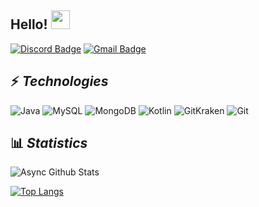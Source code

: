 
## Hello! <img src="https://raw.githubusercontent.com/aemmadi/aemmadi/master/wave.gif" width="30px">



[![Discord Badge](https://img.shields.io/badge/-Async@4280-000?style=flat-square&logo=Discord&logoColor=white)](Async#4280) [![Gmail Badge](https://img.shields.io/badge/-jvictor2018pb@gmail.com-c14438?style=flat-square&logo=Gmail&logoColor=white&link=mailto:jvictor2018pb@gmail.com)](mailto:jvictor2018pb@gmail.com)

## ⚡ *Technologies*
![Java](https://img.shields.io/badge/-Java-f55442?style=flat-square&logo=java) ![MySQL](https://img.shields.io/badge/-MySQL-5677d1?style=flat-square&logo=mysql) ![MongoDB](https://img.shields.io/badge/-MongoDB-black?style=flat-square&logo=mongodb) ![Kotlin](https://img.shields.io/badge/-Kotlin-bd931c?style=flat-square&logo=kotlin) ![GitKraken](https://img.shields.io/badge/-GitKraken-12443f?style=flat-square&logo=gitkraken) ![Git](https://img.shields.io/badge/-Git-%23F05032?style=flat-square&logo=git&logoColor=%23ffffff)

## 📊 ***Statistics***
![Async Github Stats](https://github-readme-stats.vercel.app/api?username=asyncc&&count_private=true&hide_title=true&show_icons=true&theme=dracula)

[![Top Langs](https://github-readme-stats.vercel.app/api/top-langs/?username=asynccc&card_width=445&langs_count=5&custom_title=Linguagens+mais+usadas&theme=dracula&layout=compact)](https://github.com/asynccc)
